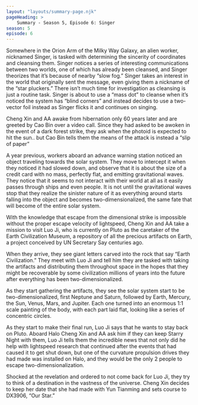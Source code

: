 ```yaml
---
layout: "layouts/summary-page.njk"
pageHeading: >
    Summary - Season 5, Episode 6: Singer
season: 5
episode: 6
---
```


Somewhere in the Orion Arm of the Milky Way Galaxy, an alien worker, nicknamed Singer, is tasked with determining the sincerity of coordinates and cleansing them. Singer notices a series of interesting communications between two worlds, one of which has already been cleansed, and Singer theorizes that it’s because of nearby “slow fog.” Singer takes an interest in the world that originally sent the message, even giving them a nickname of the “star pluckers.” There isn’t much time for investigation as cleansing is just a routine task. Singer is about to use a “mass dot” to cleanse when it’s noticed the system has “blind corners” and instead decides to use a two-vector foil instead as Singer flicks it and continues on singing.

Cheng Xin and AA awake from hibernation only 60 years later and are greeted by Cao Bin over a video call. Since they had asked to be awoken in the event of a dark forest strike, they ask when the photoid is expected to hit the sun.. but Cao Bin tells them the means of the attack is instead a “slip of paper”

A year previous, workers aboard an advance warning station noticed an object traveling towards the solar system. They move to intercept it when they noticed it had slowed down, and observe that it is about the size of a credit card with no mass, perfectly flat, and emitting gravitational waves. They notice that it seems to not interact with their world at all as it easily passes through ships and even people. It is not until the gravitational waves stop that they realize the sinister nature of it as everything around starts falling into the object and becomes two-dimensionalized, the same fate that will become of the entire solar system.

With the knowledge that escape from the dimensional strike is impossible without the proper escape velocity of lightspeed, Cheng Xin and AA take a mission to visit Luo Ji, who is currently on Pluto as the caretaker of the Earth Civilization Museum, a repository of all the precious artifacts on Earth, a project conceived by UN Secretary Say centuries ago.

When they arrive, they see giant letters carved into the rock that say “Earth Civilization.” They meet with Luo Ji and tell him they are tasked with taking the artifacts and distributing them throughout space in the hopes that they might be recoverable by some civilization millions of years into the future after everything has been two-dimensionalized.

As they start gathering the artifacts, they see the solar system start to be two-dimensionalized, first Neptune and Saturn, followed by Earth, Mercury, the Sun, Venus, Mars, and Jupiter. Each one turned into an enormous 1:1 scale painting of the body, with each part laid flat, looking like a series of concentric circles.

As they start to make their final run, Luo Ji says that he wants to stay back on Pluto. Aboard Halo Cheng Xin and AA ask him if they can keep Starry Night with them, Luo Ji tells them the incredible news that not only did he help with lightspeed research that continued after the events that had caused it to get shut down, but one of the curvature propulsion drives they had made was installed on Halo, and they would be the only 2 people to escape two-dimensionalization.

Shocked at the revelation and ordered to not come back for Luo Ji, they try to think of a destination in the vastness of the universe. Cheng Xin decides to keep her date that she had made with Yun Tianming and sets course to DX3906, “Our Star.”
